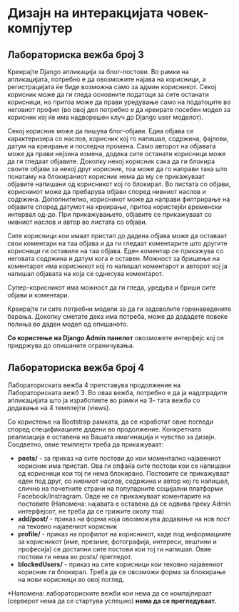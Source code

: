 # Дизајн на интеракцијата човек-компјутер

## Лабораториска вежба број 3

Креирајте Django апликација за блог-постови. Во рамки на апликацијата, потребно е
да овозможите најава на корисници, а регистрацијата ќе биде возможна само за админ
корисникот. Секој корисник може да ги гледа основните податоци за сите останати
корисници, но притоа може да прави уредување само на податоците во неговиот профил (во
овој дел потребно е да креирате посебен модел за корисник кој ќе има надворешен клуч до
Django user моделот).

Секој корисник може да пишува блог-објави. Една објава се карактеризира со
наслов, корисник кој го напишал, содржина, фајлови, датум на креирање и последна
промена. Само авторот на објавата може да прави нејзина измена, додека сите останати
корисници може да ги гледаат објавите. Доколку некој корисник сака да ги блокира своите
објави за некој друг корисник, тоа може да го направи така што понатаму на блокираниот
корисник нема да му се прикажуваат објавите напишани од корисникот кој го блокирал. Во
листата со објави, корисникот може да пребарува објави според нивниот наслов и
содржина. Дополнително, корисникот може да направи филтрирање на објавите според
датумот на креирање, притоа користејќи временски интервал од-до. При прикажувањето,
објавите се прикажуваат со нивниот наслов и автор во листата со објави.

Сите корисници кои имаат пристап до дадена објава може да оставаат свои
коментари на таа објава и да ги гледаат коментарите што другите корисници ги оставиле на
таа објава. Еден коментар се прикажува со неговата содржина и датум кога е оставен.
Можност за бришење на коментарот има корисникот кој го напишал коментарот и авторот
кој ја напишал објавата на која се однесува коментарот.

Супер-корисникот има можност да ги гледа, уредува и бриши сите објави и коментари.

Креирајте ги сите потребни модели за да ги задоволите горенаведените барања. Доколку
сметате дека има потреба, може да додадете повеќе полиња во даден модел од опишаното.

<strong>Со користење на Django Admin панелот</strong> овозможете интерфејс кој се придржува до
опишаните ограничувања.

## Лабораториска вежба број 4

Лабораториската вежба 4 претставува продолжение на Лабораториската вежб 3. Во
оваа вежба, потребно е да ја надоградите апликацијата што ја изработивте во рамки на 3-
тата вежба со додавање на 4 темплејти (views).

Со користење на Bootstrap рамката, да се изработат овие погледи според
спецификациите дадени во продолжение. Конкретната реализација е оставена на Вашата
имагинација и чувство за дизајн. Соодветно, овие темплејти треба да прикажуваат:

- **posts/** - за приказ на сите постови до кои моментално најавениот корисник
  има пристап. Ова ги опфаќа сите постови кои се напишани од корисници кои
  тој ги нема блокирано. Постовите се прикажуваат еден под друг, со нивниот
  наслов, содржина и автор кој го напишал, слично на почетните страни на
  популарните социјални платформи Facebook/Instragram. Овде не се
  прикажуваат коментарите на постовите (Напомена: најавата е оставена да се
  одвива преку Admin интерфејсот, не треба да се грижите околу тоа)
- **add/post/** - приказ на форма која овозможува додавање на нов пост на тековно
  најавениот корисник
- **profile/** - приказ на профилот на корисникот, каде под информациите за
  корисникот (име, презиме, фотографија, интереси, вештини и професија) се
  достапни сите постови кои тој ги напишал. Овие постови ги нема во posts/
  прегледот.
- **blockedUsers/** - приказ на сите корисници кои тековно најавениот корисник
  ги блокирал. Треба да се овозможи форма за блокирање на нови корисници
  во овој поглед.

*Напомена: лабораториските вежби кои нема да се компајлираат (серверот нема да се
стартува успешно) <strong> нема да се прегледуваат. </strong>
